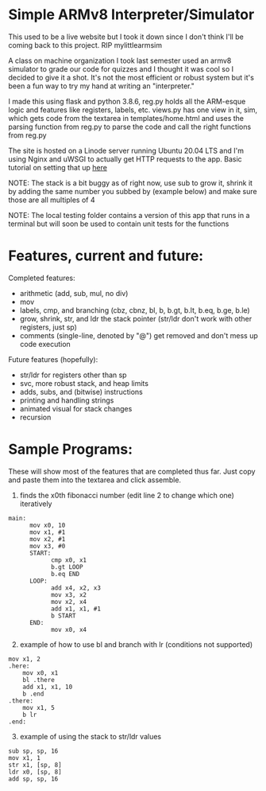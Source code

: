 # Simple ARMv8 Interpreter/Simulator

This used to be a live website but I took it down since I don't think I'll be coming back to this project. RIP mylittlearmsim

A class on machine organization I took last semester used an armv8 simulator to grade our code for quizzes
and I thought it was cool so I decided to give it a shot. It's not the most efficient or robust system but
it's been a fun way to try my hand at writing an "interpreter."

I made this using flask and python 3.8.6, reg.py holds all the ARM-esque logic and features like registers, labels, etc.
views.py has one view in it, sim, which gets code from the textarea in templates/home.html and uses
the parsing function from reg.py to parse the code and call the right functions from reg.py

The site is hosted on a Linode server running Ubuntu 20.04 LTS and I'm using Nginx and uWSGI to actually
get HTTP requests to the app. Basic tutorial on setting that up [here](https://www.digitalocean.com/community/tutorials/how-to-serve-flask-applications-with-uswgi-and-nginx-on-ubuntu-18-04)

NOTE: The stack is a bit buggy as of right now, use sub to grow it, shrink it by adding
      the same number you subbed by (example below) and make sure those are all multiples of 4

NOTE: The local testing folder contains a version of this app that runs in a terminal but will
      soon be used to contain unit tests for the functions

# Features, current and future:

Completed features:
  - arithmetic (add, sub, mul, no div)
  - mov
  - labels, cmp, and branching (cbz, cbnz, bl, b, b.gt, b.lt, b.eq, b.ge, b.le)
  - grow, shrink, str, and ldr the stack pointer (str/ldr don't work with other registers, just sp)
  - comments (single-line, denoted by "@") get removed and don't mess up code execution

Future features (hopefully):
  - str/ldr for registers other than sp
  - svc, more robust stack, and heap limits
  - adds, subs, and (bitwise) instructions
  - printing and handling strings
  - animated visual for stack changes
  - recursion

# Sample Programs:
These will show most of the features that are completed thus far. Just copy and paste them into the textarea and click assemble.

1) finds the x0th fibonacci number (edit line 2 to change which one) iteratively
```assembly
main:
      mov x0, 10
      mov x1, #1
      mov x2, #1
      mov x3, #0
      START:
            cmp x0, x1
            b.gt LOOP
            b.eq END
      LOOP:
            add x4, x2, x3
            mov x3, x2
            mov x2, x4
            add x1, x1, #1
            b START
      END:
            mov x0, x4
 ```
2) example of how to use bl and branch with lr (conditions not supported)
```assembly
mov x1, 2
.here:
    mov x0, x1
    bl .there
    add x1, x1, 10
    b .end
.there:
    mov x1, 5
    b lr
.end:
```
3) example of using the stack to str/ldr values
```assembly
sub sp, sp, 16
mov x1, 1
str x1, [sp, 8]
ldr x0, [sp, 8]
add sp, sp, 16
```

